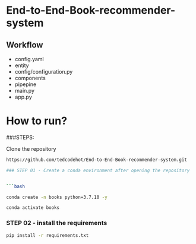 # End-to-End-Book-recommender-system


## Workflow
- config.yaml
- entity
- config/configuration.py
- components
- pipepine
- main.py
- app.py
# How to run?
###STEPS:

Clone the repository

```bash 
https://github.com/tedcodehot/End-to-End-Book-recommender-system.git

### STEP 01 - Create a conda environment after opening the repository


```bash

conda create -n books python=3.7.10 -y
```


```bash 
conda activate books
```

### STEP 02 - install the requirements
```bash
pip install -r requirements.txt
```